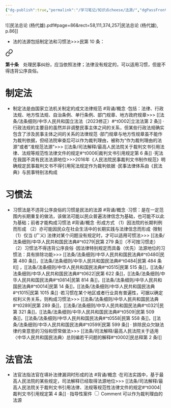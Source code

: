 ```yaml
---
{"dg-publish":true,"permalink":"/学习笔记/知识点cheese/法源/","dgPassFrontmatter":true}
---
```


![[民法总论 (杨代雄).pdf#page=86&rect=58,111,374,257|民法总论 (杨代雄), p.86]]
- 法的法源包括制定法和习惯法>>>民第 10 条：
<div class="transclusion internal-embed is-loaded"><a class="markdown-embed-link" href="////#t0010" aria-label="Open link"><svg xmlns="http://www.w3.org/2000/svg" width="24" height="24" viewBox="0 0 24 24" fill="none" stroke="currentColor" stroke-width="2" stroke-linecap="round" stroke-linejoin="round" class="svg-icon lucide-link"><path d="M10 13a5 5 0 0 0 7.54.54l3-3a5 5 0 0 0-7.07-7.07l-1.72 1.71"></path><path d="M14 11a5 5 0 0 0-7.54-.54l-3 3a5 5 0 0 0 7.07 7.07l1.71-1.71"></path></svg></a><div class="markdown-embed">



**第十条**　处理民事纠纷，应当依照法律；法律没有规定的，可以适用习惯，但是不得违背公序良俗。 

</div></div>

# 制定法
- 制定法是由国家立法机关制定的成文法律规范 #背诵/概念 
·包括：法律、行政法规、地方性法规、自治条例、单行条例、部门规章、地方政府规章>>> [[法条/法条细则/中华人民共和国立法法（2023修正）#^t0002\|立法法第 2 条]]
·行政法规的主要目的虽然并非调整民事主体之间的关系，但某些行政法规确实包含了涉及民事主体之间的关系的法律规范
·部门规章与地方性规章虽不能作为裁判依据，但经法院审查后可以作为裁判理由，被称为“作为裁判理由的法源”或者“准规范法源”>>> [[法条/司法解释/最高人民法院关于裁判文书引用法律、法规等规范性法律文件的规定#^t0006\|裁判文书引用规定第 6 条]]
·宪法在我国不具有民法法源地位>>>2016年《人民法院民事裁判文书制作规范》明确规定民事裁判文书不得引用宪法规定作为裁判依据
·民事法律体系由《民法典》与民事特别法构成
# 习惯法 
- 习惯法是不违背公序良俗的习惯是民法的法源 #背诵/概念 
·习惯：是在⼀定范围内长期重复的做法，该做法可能以民众普遍法律信念为基础，也可能不以此为基础；前者才能构成习惯法 #背诵/概念 
·形成方式
（1）因法院的长期判例而形成
（2）亦可能因民众在社会生活中的长期实践与法律信念而形成
·限制
（1）仅当 (广义) 法律对某个问题没有规定时，才可以适用可惯法>>> [[法条/法条细则/中华人民共和国民法典#^t0279\|民第 279 条]]（不可按习惯走）
（2）习惯法不得违背公序良俗
·因法律特别规定而具备（优先）法源地位的习惯法：具有排除功能>>> [[法条/法条细则/中华人民共和国民法典#^t0480\|民第 480 条]]，[[法条/法条细则/中华人民共和国民法典#^t0484\|民第 484 条Ⅱ]] ，[[法条/法条细则/中华人民共和国民法典#^t0515\|民第 515 条]]，[[法条/法条细则/中华人民共和国民法典#^t0622\|民第 622 条]]，[[法条/法条细则/中华人民共和国民法典#^t0814\|民第 814 条]]，[[法条/法条细则/中华人民共和国民法典#^t0014\|民第 14 条]]，[[法条/法条细则/中华人民共和国民法典#^t1015\|民第 1015 条]]
·若习惯在某个地区或者行业具有普遍性，可据以确定权利义务关系，则构成习惯法>>> [[法条/法条细则/中华人民共和国民法典#^t0289\|民第 289 条]]，[[法条/法条细则/中华人民共和国民法典#^t0321\|民第 321 条]]，[[法条/法条细则/中华人民共和国民法典#^t0509\|民第 509 条]]，[[法条/法条细则/中华人民共和国民法典#^t0558\|民第 558 条]]，[[法条/法条细则/中华人民共和国民法典#^t0599\|民第 599 条]]
· 排除民众欠缺法律约束意思的习俗和惯常做法>>> [[法条/司法解释/最高人民法院关于适用〈中华人民共和国民法典〉总则编若干问题的解释#^t0002\|民总释第 2 条Ⅰ]] 
# 法官法 
- 法官法指法官在填补法律漏洞时形成的法 #背诵/概念 
·在司法实践中，基于最高人民法院的某些规定，司法解释已经取得法源地位>>> [[法条/司法解释/最高人民法院关于裁判文书引用法律、法规等规范性法律文件的规定#^t0004\|裁判文书引用规定第 4 条]]
·<label class="ob-comment" title="（指各级法院裁判已经发生法律效力，并符合以下条件的案例：①社会广泛关注的;②法律规定比较原则的;③具有典型性的;④疑难复杂或者新类型的;⑤其他具有指导作用的）" style=""> 指导性案件 <input type="checkbox"> <span style=""> Comment </span></label>可以作为裁判理由的法源